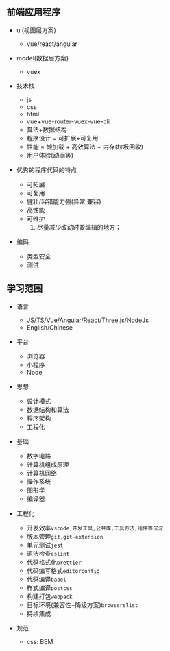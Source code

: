 ## 前端应用程序

- ui(视图层方案)

  - vue/react/angular

- model(数据层方案)

  - vuex

- 技术栈

  - js
  - css
  - html
  - vue+vue-router-vuex-vue-cli
  - 算法+数据结构
  - 程序设计 = 可扩展+可复用
  - 性能 = 懒加载 + 高效算法 + 内存(垃圾回收)
  - 用户体验(动画等)

- 优秀的程序代码的特点

  - 可拓展
  - 可复用
  - 健壮/容错能力强(异常,兼容)
  - 高性能
  - 可维护
    1. 尽量减少改动时要编辑的地方；

- 编码

  - 类型安全
  - 测试 

## 学习范围

- 语言

  - [JS](https://github.com/tc39)/[TS](https://github.com/microsoft/TypeScript)/[Vue](https://github.com/vuejs/vue)/[Angular](https://github.com/angular/angular)/[React](https://github.com/facebook/react)/[Three.js](https://github.com/mrdoob/three.js)/[NodeJs](https://github.com/nodejs/node)
  - English/Chinese

- 平台

  - 浏览器
  - 小程序
  - Node

- 思想

  - 设计模式
  - 数据结构和算法
  - 程序架构
  - 工程化

- 基础

  - 数字电路
  - 计算机组成原理
  - 计算机网络
  - 操作系统
  - 图形学
  - 编译器

- 工程化

  - 开发效率`vscode,开发工具,公共库,工具方法,组件等沉淀`
  - 版本管理`git,git-extension`
  - 单元测试`jest`
  - 语法检查`eslint`
  - 代码格式化`prettier`
  - 代码编写格式`editorconfig`
  - 代码编译`babel`
  - 样式编译`postcss`
  - 构建打包`webpack`
  - 目标环境(兼容性+降级方案)`browserslist`
  - 持续集成

- 规范

  - css: BEM